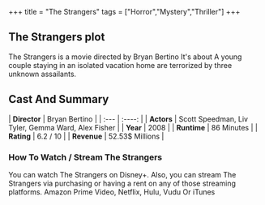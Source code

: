 +++
title = "The Strangers"
tags = ["Horror","Mystery","Thriller"]
+++
## The Strangers plot
The Strangers is a movie directed by Bryan Bertino It's about A young couple staying in an isolated vacation home are terrorized by three unknown assailants.
## Cast And Summary
| **Director**      | Bryan Bertino |
    | :---        |    :----:   |
    |  **Actors** | Scott Speedman, Liv Tyler, Gemma Ward, Alex Fisher |
    | **Year**   | 2008    |
    |  **Runtime** | 86 Minutes |
    |  **Rating** | 6.2 / 10 | 
    |  **Revenue** | 52.53$ Millions |
### How To Watch / Stream The Strangers
You can watch The Strangers on Disney+.
Also, you can stream The Strangers via purchasing or having a rent on any of those streaming platforms.
Amazon Prime Video, Netflix, Hulu, Vudu Or iTunes